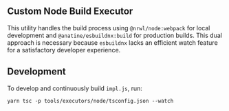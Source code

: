 ## Custom Node Build Executor

This utility handles the build process using `@nrwl/node:webpack` for local development and `@anatine/esbuildnx:build` for production builds. This dual approach is necessary because `esbuildnx` lacks an efficient watch feature for a satisfactory developer experience.

## Development

To develop and continuously build `impl.js`, run:

```
yarn tsc -p tools/executors/node/tsconfig.json --watch
```